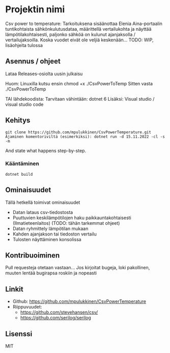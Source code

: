 ﻿# Projektin nimi

Csv power to temperature: Tarkoituksena sisäänottaa Elenia Aina-portaalin tuntikohtaista sähkönkulutusdataa, määrittellä vertailukohta ja näyttää lämpötilakohtaisesti, paljonko sähköä on kulunut ajanjaksolla / vertailujaksoilla. 
Koska vuodet eivät ole veljiä keskenään...
TODO: WIP, lisäohjeita tulossa

## Asennus / ohjeet

Lataa Releases-osiolta uusin julkaisu

Huom: Linuxilla kutsu ensin chmod +x ./CsvPowerToTemp
Sitten vasta ./CsvPowerToTemp

TAI lähdekoodista: 
Tarvitaan vähintään: dotnet 6
Lisäksi: Visual studio / visual studio code


## Kehitys

```shell
git clone https://github.com/mpulukkinen/CsvPowerTemperature.git
Ajaminen komentoriviltä (esimerkiksi): dotnet run -d 15.11.2022 -cl -s -m

```

And state what happens step-by-step.

### Kääntäminen

```shell
dotnet build
```

## Ominaisuudet

Tällä hetkellä toimivat ominaisuudet
* Datan lataus csv-tiedostosta
* Puuttuvien keskilämpötilojen haku paikkauntakohtaisesti (Ilmatieteenlaitos) (TODO: tähän tarkemmat ohjeet)
* Datan ryhmittely lämpötilan mukaan
* Kahden ajanjakson tai tiedoston vertailu
* Tulosten näyttäminen konsolissa

## Kontribuoiminen

Pull requesteja otetaan vastaan...
Jos kirjoitat bugeja, loki pakollinen, muuten lentää bugirapsa roskiin ja nopeasti

## Linkit

- Github: https://github.com/mpulukkinen/CsvPowerTemperature
- Riippuvuudet:
  - https://github.com/stevehansen/csv/
  - https://github.com/serilog/serilog


## Lisenssi

MIT
